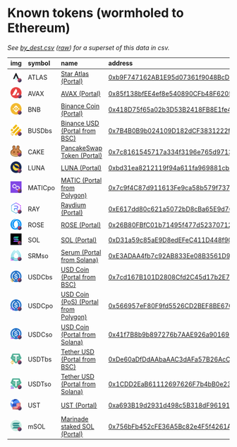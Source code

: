 
Known tokens (wormholed to Ethereum)
===================================
_See [by_dest.csv](by_dest.csv) ([raw](https://raw.githubusercontent.com/certusone/wormhole-token-list/main/content/by_dest.csv)) for a superset of this data in csv._

  
| img                                                                                                    | symbol   | name                                                                              | address                                                                                                             |   decimals | origin    | sourceAddress                                                                                                                    |   sourceDecimals | markets                                                         | symbol   |
|:-------------------------------------------------------------------------------------------------------|:---------|:----------------------------------------------------------------------------------|:--------------------------------------------------------------------------------------------------------------------|-----------:|:----------|:---------------------------------------------------------------------------------------------------------------------------------|-----------------:|:----------------------------------------------------------------|:-----------------|
| ![ATLAS](https://raw.githubusercontent.com/certusone/wormhole-token-list/main/assets/ATLAS_wh.png)     | ATLAS    | [Star Atlas (Portal)](http://coingecko.com/en/coins/star-atlas)                   | [0xb9F747162AB1E95d07361f9048BcDF6eDdA9eEA7](https://etherscan.io/token/0xb9F747162AB1E95d07361f9048BcDF6eDdA9eEA7) |          8 | solana    | [ATLASXmbPQxBUYbxPsV97usA3fPQYEqzQBUHgiFCUsXx](https://solscan.io/address/ATLASXmbPQxBUYbxPsV97usA3fPQYEqzQBUHgiFCUsXx)          |                8 |                                                                 | ATLAS            |
| ![AVAX](https://raw.githubusercontent.com/certusone/wormhole-token-list/main/assets/AVAX_wh.png)       | AVAX     | [AVAX (Portal)](http://coingecko.com/en/coins/avalanche)                          | [0x85f138bfEE4ef8e540890CFb48F620571d67Eda3](https://etherscan.io/token/0x85f138bfEE4ef8e540890CFb48F620571d67Eda3) |         18 | avalanche | [0xb31f66aa3c1e785363f0875a1b74e27b85fd66c7](https://snowtrace.io/address/0xb31f66aa3c1e785363f0875a1b74e27b85fd66c7)            |               18 | [uniswap](https://app.uniswap.org/)                             | AVAX             |
| ![BNB](https://raw.githubusercontent.com/certusone/wormhole-token-list/main/assets/BNB_wh.png)         | BNB      | [Binance Coin (Portal)](http://coingecko.com/en/coins/binance-coin)               | [0x418D75f65a02b3D53B2418FB8E1fe493759c7605](https://etherscan.io/token/0x418D75f65a02b3D53B2418FB8E1fe493759c7605) |         18 | bsc       | [0xbb4CdB9CBd36B01bD1cBaEBF2De08d9173bc095c](https://bscscan.com/address/0xbb4CdB9CBd36B01bD1cBaEBF2De08d9173bc095c)             |               18 | [uniswap](https://app.uniswap.org/)                             | BNB              |
| ![BUSDbs](https://raw.githubusercontent.com/certusone/wormhole-token-list/main/assets/BUSDbs_wh.png)   | BUSDbs   | [Binance USD (Portal from BSC)](http://coingecko.com/en/coins/binance-usd)        | [0x7B4B0B9b024109D182dCF3831222fbdA81369423](https://etherscan.io/token/0x7B4B0B9b024109D182dCF3831222fbdA81369423) |         18 | bsc       | [0xe9e7cea3dedca5984780bafc599bd69add087d56](https://bscscan.com/address/0xe9e7cea3dedca5984780bafc599bd69add087d56)             |               18 |                                                                 | BUSDbs           |
| ![CAKE](https://raw.githubusercontent.com/certusone/wormhole-token-list/main/assets/CAKE_wh.png)       | CAKE     | [PancakeSwap Token (Portal)](http://coingecko.com/en/coins/pancakeswap)           | [0x7c8161545717a334f3196e765d9713f8042EF338](https://etherscan.io/token/0x7c8161545717a334f3196e765d9713f8042EF338) |         18 | bsc       | [0x0e09fabb73bd3ade0a17ecc321fd13a19e81ce82](https://bscscan.com/address/0x0e09fabb73bd3ade0a17ecc321fd13a19e81ce82)             |               18 |                                                                 | CAKE             |
| ![LUNA](https://raw.githubusercontent.com/certusone/wormhole-token-list/main/assets/LUNA_wh.png)       | LUNA     | [LUNA (Portal)](http://coingecko.com/en/coins/terra-luna)                         | [0xbd31ea8212119f94a611fa969881cba3ea06fa3d](https://etherscan.io/token/0xbd31ea8212119f94a611fa969881cba3ea06fa3d) |          6 | terra     | [uluna](https://finder.terra.money/columbus-5/address/uluna)                                                                     |                6 | [uniswap](https://app.uniswap.org/)                             | LUNA             |
| ![MATICpo](https://raw.githubusercontent.com/certusone/wormhole-token-list/main/assets/MATICpo_wh.png) | MATICpo  | [MATIC (Portal from Polygon)](http://coingecko.com/en/coins/polygon)              | [0x7c9f4C87d911613Fe9ca58b579f737911AAD2D43](https://etherscan.io/token/0x7c9f4C87d911613Fe9ca58b579f737911AAD2D43) |         18 | polygon   | [0x0d500b1d8e8ef31e21c99d1db9a6444d3adf1270](https://polygonscan.com/address/0x0d500b1d8e8ef31e21c99d1db9a6444d3adf1270)         |               18 | [uniswap](https://app.uniswap.org/)                             | MATICpo          |
| ![RAY](https://raw.githubusercontent.com/certusone/wormhole-token-list/main/assets/RAY_wh.png)         | RAY      | [Raydium (Portal)](http://coingecko.com/en/coins/raydium)                         | [0xE617dd80c621a5072bD8cBa65E9d76c07327004d](https://etherscan.io/token/0xE617dd80c621a5072bD8cBa65E9d76c07327004d) |          6 | solana    | [4k3Dyjzvzp8eMZWUXbBCjEvwSkkk59S5iCNLY3QrkX6R](https://solscan.io/address/4k3Dyjzvzp8eMZWUXbBCjEvwSkkk59S5iCNLY3QrkX6R)          |                6 |                                                                 | RAY              |
| ![ROSE](https://raw.githubusercontent.com/certusone/wormhole-token-list/main/assets/ROSE_wh.png)       | ROSE     | [ROSE (Portal)](http://coingecko.com/en/coins/oasis-network)                      | [0x26B80FBfC01b71495f477d5237071242e0d959d7](https://etherscan.io/token/0x26B80FBfC01b71495f477d5237071242e0d959d7) |         18 | oasis     | [0x21C718C22D52d0F3a789b752D4c2fD5908a8A733](https://explorer.oasis.updev.si/address/0x21C718C22D52d0F3a789b752D4c2fD5908a8A733) |               18 |                                                                 | ROSE             |
| ![SOL](https://raw.githubusercontent.com/certusone/wormhole-token-list/main/assets/SOL_wh.png)         | SOL      | [SOL (Portal)](http://coingecko.com/en/coins/solana)                              | [0xD31a59c85aE9D8edEFeC411D448f90841571b89c](https://etherscan.io/token/0xD31a59c85aE9D8edEFeC411D448f90841571b89c) |          9 | solana    | [So11111111111111111111111111111111111111112](https://solscan.io/address/So11111111111111111111111111111111111111112)            |                9 | [uniswap](https://app.uniswap.org/)                             | SOL              |
| ![SRMso](https://raw.githubusercontent.com/certusone/wormhole-token-list/main/assets/SRMso_wh.png)     | SRMso    | [Serum (Portal from Solana)](http://coingecko.com/en/coins/serum)                 | [0xE3ADAA4fb7c92AB833Ee08B3561D9c434aA2A3eE](https://etherscan.io/token/0xE3ADAA4fb7c92AB833Ee08B3561D9c434aA2A3eE) |          6 | solana    | [SRMuApVNdxXokk5GT7XD5cUUgXMBCoAz2LHeuAoKWRt](https://solscan.io/address/SRMuApVNdxXokk5GT7XD5cUUgXMBCoAz2LHeuAoKWRt)            |                6 |                                                                 | SRMso            |
| ![USDCbs](https://raw.githubusercontent.com/certusone/wormhole-token-list/main/assets/USDCbs_wh.png)   | USDCbs   | [USD Coin (Portal from BSC)](http://coingecko.com/en/coins/usd-coin)              | [0x7cd167B101D2808Cfd2C45d17b2E7EA9F46b74B6](https://etherscan.io/token/0x7cd167B101D2808Cfd2C45d17b2E7EA9F46b74B6) |         18 | bsc       | [0x8ac76a51cc950d9822d68b83fe1ad97b32cd580d](https://bscscan.com/address/0x8ac76a51cc950d9822d68b83fe1ad97b32cd580d)             |               18 |                                                                 | USDCbs           |
| ![USDCpo](https://raw.githubusercontent.com/certusone/wormhole-token-list/main/assets/USDCpo_wh.png)   | USDCpo   | [USD Coin (PoS) (Portal from Polygon)](http://coingecko.com/en/coins/usd-coin)    | [0x566957eF80F9fd5526CD2BEF8BE67035C0b81130](https://etherscan.io/token/0x566957eF80F9fd5526CD2BEF8BE67035C0b81130) |          6 | polygon   | [0x2791bca1f2de4661ed88a30c99a7a9449aa84174](https://polygonscan.com/address/0x2791bca1f2de4661ed88a30c99a7a9449aa84174)         |                6 | [uniswap](https://app.uniswap.org/)                             | USDCpo           |
| ![USDCso](https://raw.githubusercontent.com/certusone/wormhole-token-list/main/assets/USDCso_wh.png)   | USDCso   | [USD Coin (Portal from Solana)](http://coingecko.com/en/coins/usd-coin)           | [0x41f7B8b9b897276b7AAE926a9016935280b44E97](https://etherscan.io/token/0x41f7B8b9b897276b7AAE926a9016935280b44E97) |          6 | solana    | [EPjFWdd5AufqSSqeM2qN1xzybapC8G4wEGGkZwyTDt1v](https://solscan.io/address/EPjFWdd5AufqSSqeM2qN1xzybapC8G4wEGGkZwyTDt1v)          |                6 | [uniswap](https://app.uniswap.org/)                             | USDCso           |
| ![USDTbs](https://raw.githubusercontent.com/certusone/wormhole-token-list/main/assets/USDTbs_wh.png)   | USDTbs   | [Tether USD (Portal from BSC)](http://coingecko.com/en/coins/tether)              | [0xDe60aDfDdAAbaAAC3dAFa57B26AcC91Cb63728c4](https://etherscan.io/token/0xDe60aDfDdAAbaAAC3dAFa57B26AcC91Cb63728c4) |         18 | bsc       | [0x55d398326f99059fF775485246999027B3197955](https://bscscan.com/address/0x55d398326f99059fF775485246999027B3197955)             |               18 |                                                                 | USDTbs           |
| ![USDTso](https://raw.githubusercontent.com/certusone/wormhole-token-list/main/assets/USDTso_wh.png)   | USDTso   | [Tether USD (Portal from Solana)](http://coingecko.com/en/coins/tether)           | [0x1CDD2EaB61112697626F7b4bB0e23Da4FeBF7B7C](https://etherscan.io/token/0x1CDD2EaB61112697626F7b4bB0e23Da4FeBF7B7C) |          6 | solana    | [Es9vMFrzaCERmJfrF4H2FYD4KCoNkY11McCe8BenwNYB](https://solscan.io/address/Es9vMFrzaCERmJfrF4H2FYD4KCoNkY11McCe8BenwNYB)          |                6 | [uniswap](https://app.uniswap.org/)                             | USDTso           |
| ![UST](https://raw.githubusercontent.com/certusone/wormhole-token-list/main/assets/UST_wh.png)         | UST      | [UST (Portal)](http://coingecko.com/en/coins/terra-usd)                           | [0xa693B19d2931d498c5B318dF961919BB4aee87a5](https://etherscan.io/token/0xa693B19d2931d498c5B318dF961919BB4aee87a5) |          6 | terra     | [uusd](https://finder.terra.money/columbus-5/address/uusd)                                                                       |                6 | [curve](https://curve.fi/), [uniswap](https://app.uniswap.org/) | UST              |
| ![mSOL](https://raw.githubusercontent.com/certusone/wormhole-token-list/main/assets/mSOL_wh.png)       | mSOL     | [Marinade staked SOL (Portal)](http://coingecko.com/en/coins/marinade-staked-sol) | [0x756bFb452cFE36A5Bc82e4F5f4261A89a18c242b](https://etherscan.io/token/0x756bFb452cFE36A5Bc82e4F5f4261A89a18c242b) |          9 | solana    | [mSoLzYCxHdYgdzU16g5QSh3i5K3z3KZK7ytfqcJm7So](https://solscan.io/address/mSoLzYCxHdYgdzU16g5QSh3i5K3z3KZK7ytfqcJm7So)            |                9 |                                                                 | mSOL             |